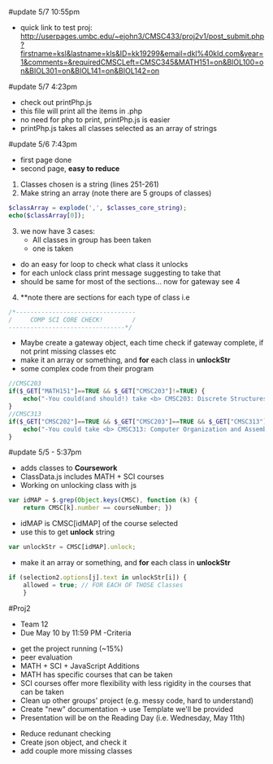 #update 5/7 10:55pm
- quick link to test proj:
http://userpages.umbc.edu/~ejohn3/CMSC433/proj2v1/post_submit.php?firstname=ksl&lastname=kls&ID=kk19299&email=dkl%40kld.com&year=1&comments=&requiredCMSCLeft=CMSC345&MATH151=on&BIOL100=on&BIOL301=on&BIOL141=on&BIOL142=on

#update 5/7 4:23pm
- check out printPhp.js
- this file will print all the items in .php
- no need for php to print, printPhp.js is easier
- printPhp.js takes all classes selected as an array of strings

#update 5/6 7:43pm
- first page done
- second page, **easy to reduce**
1. Classes chosen is a string (lines 251-261)
2. Make string an array (note there are 5 groups of classes)
```php
$classArray = explode(',', $classes_core_string);
echo($classArray[0]);
```
3. we now have 3 cases:
	- All classes in group has been taken
	- one is taken
- do an easy for loop to check what class it unlocks
- for each unlock class print message suggesting to take that
- should be same for most of the sections... now for gateway see 4
4. **note there are sections for each type of class i.e
```php
/*---------------------------------
/     COMP SCI CORE CHECK!        /
--------------------------------*/
```
- Maybe create a gateway object, each time check if gateway complete, if not print missing classes etc
- make it an array or something, and **for** each class in **unlockStr**
- some complex code from their program
```php
//CMSC203
if($_GET["MATH151"]==TRUE && $_GET["CMSC203"]!=TRUE) {
	echo("-You could(and should!) take <b> CMSC203: Discrete Structures</b><br>");
}
//CMSC313
if($_GET["CMSC202"]==TRUE && $_GET["CMSC203"]==TRUE && $_GET["CMSC313"]!=TRUE) {
	echo("-You could take <b> CMSC313: Computer Organization and Assembly Language Programming</b><br>");
}
```


#update 5/5 - 5:37pm
- adds classes to **Coursework**
- ClassData.js includes MATH + SCI courses
- Working on unlocking class with js
```javascript
var idMAP = $.grep(Object.keys(CMSC), function (k) { 
	return CMSC[k].number == courseNumber; })
```
- idMAP is CMSC[idMAP] of the course selected
- use this to get **unlock** string
```javascript
var unlockStr = CMSC[idMAP].unlock;
```
- make it an array or something, and **for** each class in **unlockStr**
```javascript
if (selection2.options[j].text in unlockStr[i]) {
	allowed = true;	// FOR EACH OF THOSE Classes
	}
```


#Proj2
- Team 12
- Due May 10 by 11:59 PM
-Criteria
 * get the project running (~15%)
 * peer evaluation
 * MATH + SCI + JavaScript Additions 
 * MATH has specific courses that can be taken
 * SCI courses offer more flexibility with less rigidity in the courses that can be taken
 * Clean up other groups' project (e.g. messy code, hard to understand)
 * Create "new" documentation -> use Template we'll be provided
 * Presentation will be on the Reading Day (i.e. Wednesday, May 11th)
 - Reduce redunant checking
 - Create json object, and check it
 - add couple more missing classes
